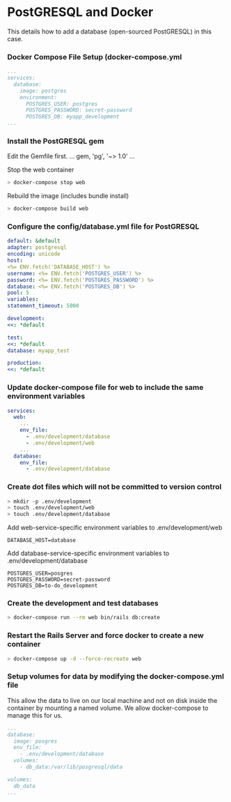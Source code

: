 # PostGRESQL and Docker
This details how to add a database (open-sourced PostGRESQL) in this case.

### Docker Compose File Setup (docker-compose.yml
```yaml
...
services:
  database:
    image: postgres
    environment:
      POSTGRES_USER: postgres
      POSTGRES_PASSWORD: secret-password
      POSTGRES_DB: myapp_development
...
```
### Install the PostGRESQL gem
Edit the Gemfile first.
...
gem, 'pg', '~> 1.0'
...

Stop the web container
```bash
> docker-compose stop web
```

Rebuild the image (includes bundle install)
```bash
> docker-compose build web
```

### Configure the config/database.yml file for PostGRESQL
```yaml
default: &default
adapter: postgresql
encoding: unicode
host:
<%= ENV.fetch('DATABASE_HOST') %>
username: <%= ENV.fetch('POSTGRES_USER') %>
password: <%= ENV.fetch('POSTGRES_PASSWORD') %>
database: <%= ENV.fetch('POSTGRES_DB') %>
pool: 5
variables:
statement_timeout: 5000

development:
<<: *default

test:
<<: *default
database: myapp_test

production:
<<: *default
```
### Update docker-compose file for web to include the same environment variables
```yaml
services:
  web:
    ...
    env_file:
      - .env/development/database
      - .env/development/web
    ...
  database:
    env_file:
      - .env/development/database
```

### Create dot files which will not be committed to version control
```bash
> mkdir -p .env/development
> touch .env/development/web
> touch .env/development/database
```

Add web-service-specific environment variables to .env/development/web
```
DATABASE_HOST=database
```

Add database-service-specific environment variables to .env/development/database
```
POSTGRES_USER=posgres
POSTGRES_PASSWORD=secret-password
POSTGRES_DB=to-do_development
```

### Create the development and test databases
```bash
> docker-compose run --rm web bin/rails db:create
```
### Restart the Rails Server and force docker to create a new container
```bash
> docker-compose up -d --force-recreate web
```
### Setup volumes for data by modifying the docker-compose.yml file
This allow the data to live on our local machine and not on disk inside the container by mounting a named volume. We allow docker-compose to manage this for us.
```yaml
...
database:
  image: posgres
  env_file:
    - .env/development/database
  volumes:
    - db_data:/var/lib/posgresql/data

volumes:
  db_data
...
```
